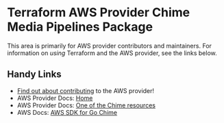 # Terraform AWS Provider Chime Media Pipelines Package

This area is primarily for AWS provider contributors and maintainers. For information on _using_ Terraform and the AWS provider, see the links below.

## Handy Links

* [Find out about contributing](https://hashicorp.github.io/terraform-provider-aws/#contribute) to the AWS provider!
* AWS Provider Docs: [Home](https://registry.terraform.io/providers/hashicorp/aws/latest/docs)
* AWS Provider Docs: [One of the Chime resources](https://registry.terraform.io/providers/hashicorp/aws/latest/docs/resources/chime_voice_connector)
* AWS Docs: [AWS SDK for Go Chime](https://docs.aws.amazon.com/sdk-for-go/api/service/chime/)
